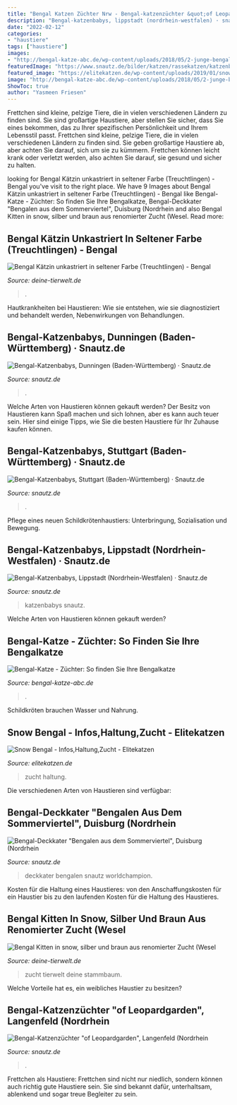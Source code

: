 ```yaml
---
title: "Bengal Katzen Züchter Nrw - Bengal-katzenzüchter &quot;of Leopardgarden&quot;, Langenfeld (nordrhein"
description: "Bengal-katzenbabys, lippstadt (nordrhein-westfalen) · snautz.de"
date: "2022-02-12"
categories:
- "haustiere"
tags: ["haustiere"]
images:
- "http://bengal-katze-abc.de/wp-content/uploads/2018/05/2-junge-bengalkatzen-c-aleksei128-www-bigstock-com-bigstock-196191757.jpg"
featuredImage: "https://www.snautz.de/bilder/katzen/rassekatzen/katzenbabys/12973-0-280x280.jpg"
featured_image: "https://elitekatzen.de/wp-content/uploads/2019/01/snow-bengal-zucht.jpg"
image: "http://bengal-katze-abc.de/wp-content/uploads/2018/05/2-junge-bengalkatzen-c-aleksei128-www-bigstock-com-bigstock-196191757.jpg"
ShowToc: true
author: "Yasmeen Friesen"
---
```



Frettchen sind kleine, pelzige Tiere, die in vielen verschiedenen Ländern zu finden sind. Sie sind großartige Haustiere, aber stellen Sie sicher, dass Sie eines bekommen, das zu Ihrer spezifischen Persönlichkeit und Ihrem Lebensstil passt.
Frettchen sind kleine, pelzige Tiere, die in vielen verschiedenen Ländern zu finden sind. Sie geben großartige Haustiere ab, aber achten Sie darauf, sich um sie zu kümmern. Frettchen können leicht krank oder verletzt werden, also achten Sie darauf, sie gesund und sicher zu halten.

	

		
looking for Bengal Kätzin unkastriert in seltener Farbe (Treuchtlingen) - Bengal you've visit to the right place. We have 9 Images about Bengal Kätzin unkastriert in seltener Farbe (Treuchtlingen) - Bengal like Bengal-Katze - Züchter: So finden Sie Ihre Bengalkatze, Bengal-Deckkater &quot;Bengalen aus dem Sommerviertel&quot;, Duisburg (Nordrhein and also Bengal Kitten in snow, silber und braun aus renomierter Zucht (Wesel. Read more:
		
    
## Bengal Kätzin Unkastriert In Seltener Farbe (Treuchtlingen) - Bengal

<img loading=lazy src="https://www.deine-tierwelt.de/fotos/128050418_760x570.jpg" onerror="this.onerror=null;this.src='https://tse3.mm.bing.net/th?id=OIP.pvwG6laWheOnVXY0liXJtQHaFj&amp;pid=15.1';" alt="Bengal Kätzin unkastriert in seltener Farbe (Treuchtlingen) - Bengal">

_Source: deine-tierwelt.de_

>. 

	

Hautkrankheiten bei Haustieren: Wie sie entstehen, wie sie diagnostiziert und behandelt werden, Nebenwirkungen von Behandlungen.

    
## Bengal-Katzenbabys, Dunningen (Baden-Württemberg) · Snautz.de

<img loading=lazy src="https://www.snautz.de/bilder/katzen/rassekatzen/katzenbabys/13593-0-280x280.jpg" onerror="this.onerror=null;this.src='https://tse1.mm.bing.net/th?id=OIP.fOUAOLYiwW1RXKlxs26Y2QAAAA&amp;pid=15.1';" alt="Bengal-Katzenbabys, Dunningen (Baden-Württemberg) · Snautz.de">

_Source: snautz.de_

>. 

	

Welche Arten von Haustieren können gekauft werden?
Der Besitz von Haustieren kann Spaß machen und sich lohnen, aber es kann auch teuer sein. Hier sind einige Tipps, wie Sie die besten Haustiere für Ihr Zuhause kaufen können.

    
## Bengal-Katzenbabys, Stuttgart (Baden-Württemberg) · Snautz.de

<img loading=lazy src="https://www.snautz.de/bilder/katzen/rassekatzen/katzenbabys/13094-0-280x280.jpg" onerror="this.onerror=null;this.src='https://tse4.mm.bing.net/th?id=OIP.2EEQn5zcddOVJ8VnQWMg6gAAAA&amp;pid=15.1';" alt="Bengal-Katzenbabys, Stuttgart (Baden-Württemberg) · Snautz.de">

_Source: snautz.de_

>. 

	

Pflege eines neuen Schildkrötenhaustiers: Unterbringung, Sozialisation und Bewegung.

    
## Bengal-Katzenbabys, Lippstadt (Nordrhein-Westfalen) · Snautz.de

<img loading=lazy src="https://www.snautz.de/bilder/katzen/rassekatzen/katzenbabys/12973-0-280x280.jpg" onerror="this.onerror=null;this.src='https://tse1.mm.bing.net/th?id=OIP.2LODhG3J_obY8qhXI4U_CgAAAA&amp;pid=15.1';" alt="Bengal-Katzenbabys, Lippstadt (Nordrhein-Westfalen) · Snautz.de">

_Source: snautz.de_

>katzenbabys snautz. 

	

Welche Arten von Haustieren können gekauft werden?

    
## Bengal-Katze - Züchter: So Finden Sie Ihre Bengalkatze

<img loading=lazy src="http://bengal-katze-abc.de/wp-content/uploads/2018/05/2-junge-bengalkatzen-c-aleksei128-www-bigstock-com-bigstock-196191757.jpg" onerror="this.onerror=null;this.src='https://tse3.mm.bing.net/th?id=OIP.mEfL6I_H5-eWuviQSN0O0wHaE7&amp;pid=15.1';" alt="Bengal-Katze - Züchter: So finden Sie Ihre Bengalkatze">

_Source: bengal-katze-abc.de_

>. 

	

Schildkröten brauchen Wasser und Nahrung.

    
## Snow Bengal - Infos,Haltung,Zucht - Elitekatzen

<img loading=lazy src="https://elitekatzen.de/wp-content/uploads/2019/01/snow-bengal-zucht.jpg" onerror="this.onerror=null;this.src='https://tse2.mm.bing.net/th?id=OIP.WQn_SyJqsVk78TdKpflMhgHaHA&amp;pid=15.1';" alt="Snow Bengal - Infos,Haltung,Zucht - Elitekatzen">

_Source: elitekatzen.de_

>zucht haltung. 

	

Die verschiedenen Arten von Haustieren sind verfügbar:

    
## Bengal-Deckkater &quot;Bengalen Aus Dem Sommerviertel&quot;, Duisburg (Nordrhein

<img loading=lazy src="https://www.snautz.de/bilder/katzen/rassekatzen/deckkater/545-0-280x280.jpg" onerror="this.onerror=null;this.src='https://tse2.mm.bing.net/th?id=OIP.GnCwWCRm7SW0Ky-UNRF0fgAAAA&amp;pid=15.1';" alt="Bengal-Deckkater &quot;Bengalen aus dem Sommerviertel&quot;, Duisburg (Nordrhein">

_Source: snautz.de_

>deckkater bengalen snautz worldchampion. 

	

Kosten für die Haltung eines Haustieres: von den Anschaffungskosten für ein Haustier bis zu den laufenden Kosten für die Haltung des Haustieres.

    
## Bengal Kitten In Snow, Silber Und Braun Aus Renomierter Zucht (Wesel

<img loading=lazy src="https://www.deine-tierwelt.de/fotos/119929694_xl.jpg" onerror="this.onerror=null;this.src='https://tse1.mm.bing.net/th?id=OIP.aYGkOCiVdABRsC4AyTLtQAHaFI&amp;pid=15.1';" alt="Bengal Kitten in snow, silber und braun aus renomierter Zucht (Wesel">

_Source: deine-tierwelt.de_

>zucht tierwelt deine stammbaum. 

	

Welche Vorteile hat es, ein weibliches Haustier zu besitzen?

    
## Bengal-Katzenzüchter &quot;of Leopardgarden&quot;, Langenfeld (Nordrhein

<img loading=lazy src="https://www.snautz.de/bilder/katzen/zuechter/293-2-280x280.jpg" onerror="this.onerror=null;this.src='https://tse1.mm.bing.net/th?id=OIP.UlnmnGsRaUwPKWoWghht-gAAAA&amp;pid=15.1';" alt="Bengal-Katzenzüchter &quot;of Leopardgarden&quot;, Langenfeld (Nordrhein">

_Source: snautz.de_

>. 

	

Frettchen als Haustiere: Frettchen sind nicht nur niedlich, sondern können auch richtig gute Haustiere sein. Sie sind bekannt dafür, unterhaltsam, ablenkend und sogar treue Begleiter zu sein.

